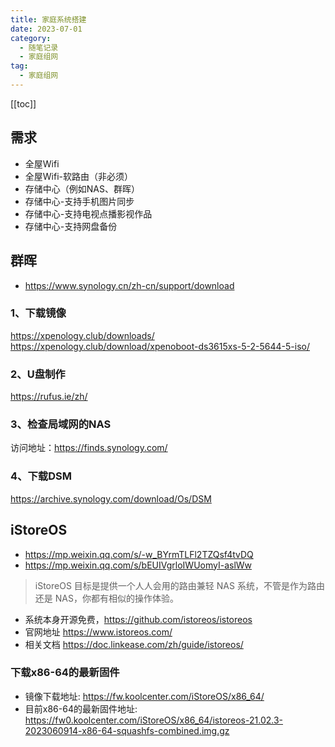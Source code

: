 ```yaml
---
title: 家庭系统搭建
date: 2023-07-01
category: 
  - 随笔记录
  - 家庭组网
tag: 
  - 家庭组网
---
```


[[toc]]

## 需求

- 全屋Wifi
- 全屋Wifi-软路由（非必须）
- 存储中心（例如NAS、群晖）
- 存储中心-支持手机图片同步
- 存储中心-支持电视点播影视作品
- 存储中心-支持网盘备份

## 群晖

- <https://www.synology.cn/zh-cn/support/download>

### 1、下载镜像

<https://xpenology.club/downloads/>
<https://xpenology.club/download/xpenoboot-ds3615xs-5-2-5644-5-iso/>

### 2、U盘制作

<https://rufus.ie/zh/>

### 3、检查局域网的NAS

访问地址：<https://finds.synology.com/>

### 4、下载DSM

<https://archive.synology.com/download/Os/DSM>

## iStoreOS

- <https://mp.weixin.qq.com/s/-w_BYrmTLFl2TZQsf4tvDQ>
- <https://mp.weixin.qq.com/s/bEUIVgrloIWUomyI-aslWw>

> iStoreOS 目标是提供一个人人会用的路由兼轻 NAS 系统，不管是作为路由还是 NAS，你都有相似的操作体验。

- 系统本身开源免费，<https://github.com/istoreos/istoreos>
- 官网地址 <https://www.istoreos.com/>
- 相关文档 <https://doc.linkease.com/zh/guide/istoreos/>

### 下载x86-64的最新固件

- 镜像下载地址: <https://fw.koolcenter.com/iStoreOS/x86_64/>
- 目前x86-64的最新固件地址: <https://fw0.koolcenter.com/iStoreOS/x86_64/istoreos-21.02.3-2023060914-x86-64-squashfs-combined.img.gz>
